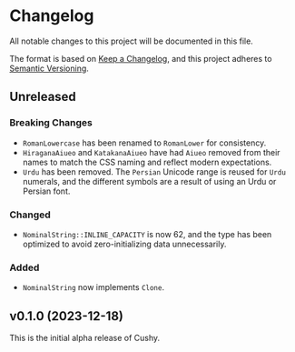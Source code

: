 # Changelog

All notable changes to this project will be documented in this file.

The format is based on [Keep a Changelog](https://keepachangelog.com/en/1.0.0/),
and this project adheres to [Semantic Versioning](https://semver.org/spec/v2.0.0.html).

<!-- markdownlint-disable no-duplicate-heading -->

## Unreleased

### Breaking Changes

- `RomanLowercase` has been renamed to `RomanLower` for consistency.
- `HiraganaAiueo` and `KatakanaAiueo` have had `Aiueo` removed from their names
  to match the CSS naming and reflect modern expectations.
- `Urdu` has been removed. The `Persian` Unicode range is reused for `Urdu`
  numerals, and the different symbols are a result of using an Urdu or Persian
  font.

### Changed

- `NominalString::INLINE_CAPACITY` is now 62, and the type has been optimized to
  avoid zero-initializing data unnecessarily.

### Added

- `NominalString` now implements `Clone`.

## v0.1.0 (2023-12-18)

This is the initial alpha release of Cushy.
